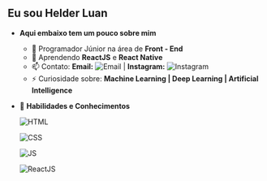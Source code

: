 <h2>Eu sou Helder Luan</h2>

- **Aqui embaixo tem um pouco sobre mim**
  - 🔭 Programador Júnior na área de **Front - End**
  - 🌱 Aprendendo **ReactJS** e **React Native**
  - 📫 Contato: **Email:** ![Email](https://img.shields.io/badge/helderluan0202@gmail.com-D14836?style=flat&logo=gmail&logoColor=white&link=mailto:helderluan0202@gmail.com)    | **Instagram:** ![Instagram](https://img.shields.io/badge/@luan_avelar_-E4405F?style=flat&logo=instagram&logoColor=white&link=https://www.instagram.com/luan_avelar_/?hl=pt-br)
  - ⚡  Curiosidade sobre: **Machine Learning | Deep Learning | Artificial Intelligence**
- 🚀 **Habilidades e Conhecimentos**

	 ![HTML](https://img.shields.io/badge/HTML5-E34F26?style=for-the-badge&logo=html5&logoColor=white)
   
	 ![CSS](https://img.shields.io/badge/CSS3-1572B6?style=for-the-badge&logo=css3&logoColor=white)
   
	 ![JS](https://img.shields.io/badge/JavaScript-F7DF1E?style=for-the-badge&logo=javascript&logoColor=black)
   
	 ![ReactJS](https://img.shields.io/badge/React-20232A?style=for-the-badge&logo=react&logoColor=61DAFB)
